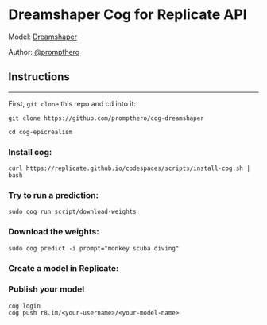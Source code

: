 # Dreamshaper Cog for Replicate API

Model: [Dreamshaper](https://prompthero.com/ai-models/dreamshaper-download)

Author: [@prompthero](prompthero.com)

## Instructions

---

First, `git clone` this repo and cd into it:

```
git clone https://github.com/prompthero/cog-dreamshaper

cd cog-epicrealism
```

### Install cog:

```
curl https://replicate.github.io/codespaces/scripts/install-cog.sh | bash
```

### Try to run a prediction:

```
sudo cog run script/download-weights
```

### Download the weights:

```
sudo cog predict -i prompt="monkey scuba diving"
```

### Create a model in Replicate:

### Publish your model

```
cog login
cog push r8.im/<your-username>/<your-model-name>
```
